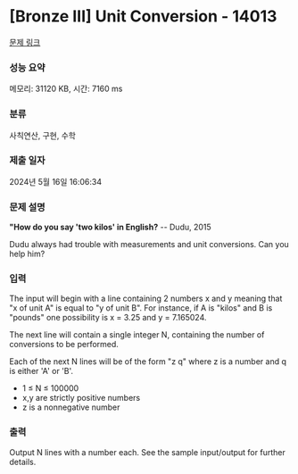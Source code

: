 # [Bronze III] Unit Conversion - 14013 

[문제 링크](https://www.acmicpc.net/problem/14013) 

### 성능 요약

메모리: 31120 KB, 시간: 7160 ms

### 분류

사칙연산, 구현, 수학

### 제출 일자

2024년 5월 16일 16:06:34

### 문제 설명

<p><strong>"How do you say 'two kilos' in English?</strong> -- Dudu, 2015</p>

<p>Dudu always had trouble with measurements and unit conversions. Can you help him?</p>

### 입력 

 <p>The input will begin with a line containing 2 numbers x and y meaning that "x of unit A" is equal to "y of unit B". For instance, if A is "kilos" and B is "pounds" one possibility is x = 3.25 and y = 7.165024.</p>

<p>The next line will contain a single integer N, containing the number of conversions to be performed.</p>

<p>Each of the next N lines will be of the form "z q" where z is a number and q is either 'A' or 'B'.</p>

<ul>
	<li>1 ≤ N ≤ 100000</li>
	<li>x,y are strictly positive numbers</li>
	<li>z is a nonnegative number</li>
</ul>

### 출력 

 <p>Output N lines with a number each. See the sample input/output for further details.</p>

